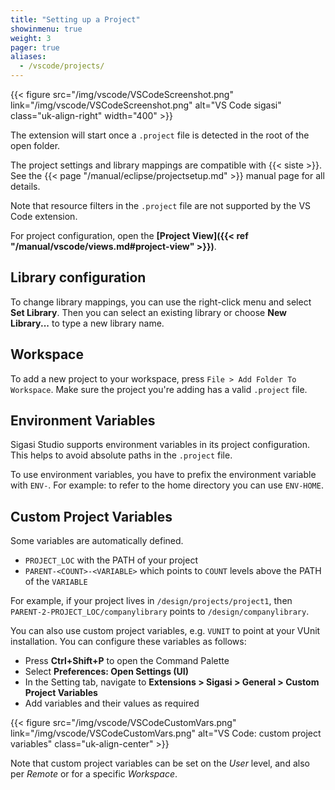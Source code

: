 ```yaml
---
title: "Setting up a Project"
showinmenu: true
weight: 3
pager: true
aliases:
  - /vscode/projects/
---
```


{{< figure src="/img/vscode/VSCodeScreenshot.png" link="/img/vscode/VSCodeScreenshot.png" alt="VS Code sigasi" class="uk-align-right" width="400" >}}

The extension will start once a `.project` file is detected in the root of the open folder.

The project settings and library mappings are compatible with {{< siste >}}.
See the {{< page "/manual/eclipse/projectsetup.md" >}} manual page for all details.

Note that resource filters in the `.project` file are not supported by the VS Code extension.

For project configuration, open the **[Project View]({{< ref "/manual/vscode/views.md#project-view" >}})**.

## Library configuration

To change library mappings, you can use the right-click menu and select **Set Library**.
Then you can select an existing library or choose **New Library...** to type a new library name.

## Workspace

To add a new project to your workspace, press `File > Add Folder To Workspace`.
Make sure the project you're adding has a valid `.project` file.

## Environment Variables

Sigasi Studio supports environment variables in its project configuration.
This helps to avoid absolute paths in the `.project` file.

To use environment variables, you have to prefix the environment variable with `ENV-`.
For example: to refer to the home directory you can use `ENV-HOME`.

## Custom Project Variables

Some variables are automatically defined.

* `PROJECT_LOC` with the PATH of your project
* `PARENT-<COUNT>-<VARIABLE>` which points to `COUNT` levels above the PATH of the `VARIABLE`

For example, if your project lives in `/design/projects/project1`, then `PARENT-2-PROJECT_LOC/companylibrary` points to `/design/companylibrary`.

You can also use custom project variables, e.g. `VUNIT` to point at your VUnit installation.
You can configure these variables as follows:

* Press **Ctrl+Shift+P** to open the Command Palette
* Select **Preferences: Open Settings (UI)**
* In the Setting tab, navigate to **Extensions > Sigasi > General > Custom Project Variables**
* Add variables and their values as required

{{< figure src="/img/vscode/VSCodeCustomVars.png" link="/img/vscode/VSCodeCustomVars.png" alt="VS Code: custom project variables" class="uk-align-center" >}}

Note that custom project variables can be set on the _User_ level, and also per _Remote_ or for a specific _Workspace_.
